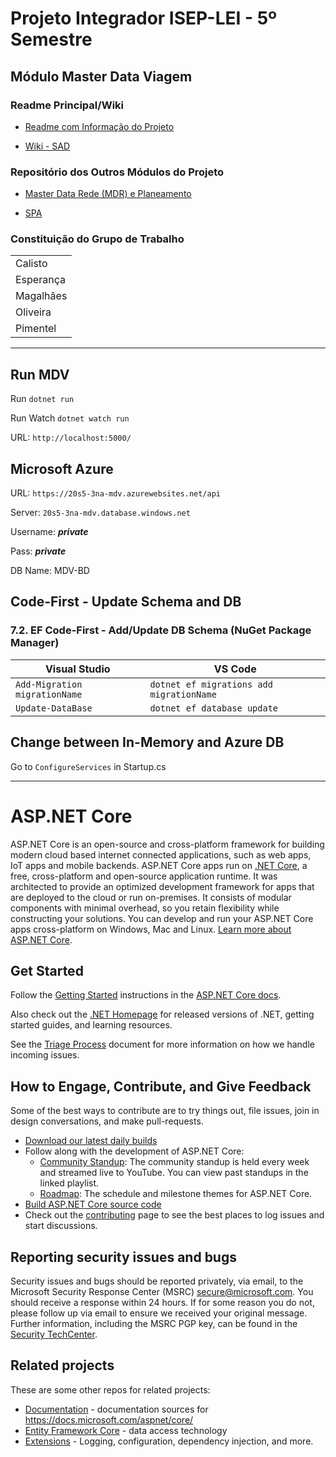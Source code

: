 # Projeto Integrador ISEP-LEI - 5º Semestre

## **Módulo Master Data Viagem**

### Readme Principal/Wiki

* [Readme com Informação do Projeto](../Project_MDR/README.md)

* [Wiki - SAD](../Project_Wiki/Readme.md)

### Repositório dos Outros Módulos do Projeto

* [Master Data Rede (MDR) e Planeamento](../Project_MDR/)

* [SPA](../Project_SPA/)

### Constituição do Grupo de Trabalho

| |
|-----------|
| Calisto   |
| Esperança |
| Magalhães |
| Oliveira  |
| Pimentel  |

-------------------------

## Run MDV

Run `dotnet run`

Run Watch `dotnet watch run`

URL: `http://localhost:5000/`

## Microsoft Azure

URL: `https://20s5-3na-mdv.azurewebsites.net/api`

Server: `20s5-3na-mdv.database.windows.net`

Username: ***private***

Pass: ***private***

DB Name: MDV-BD

## Code-First - Update Schema and DB

### 7.2. EF Code-First - Add/Update DB Schema (NuGet Package Manager)

| Visual Studio | VS Code |
|---------|---------|
| `Add-Migration migrationName` | `dotnet ef migrations add migrationName` |
| `Update-DataBase` | `dotnet ef database update` |

## Change between In-Memory and Azure DB

Go to `ConfigureServices` in Startup.cs

-------------------------

# ASP.NET Core

ASP.NET Core is an open-source and cross-platform framework for building modern cloud based internet connected applications, such as web apps, IoT apps and mobile backends. ASP.NET Core apps run on [.NET Core](https://dot.net), a free, cross-platform and open-source application runtime. It was architected to provide an optimized development framework for apps that are deployed to the cloud or run on-premises. It consists of modular components with minimal overhead, so you retain flexibility while constructing your solutions. You can develop and run your ASP.NET Core apps cross-platform on Windows, Mac and Linux. [Learn more about ASP.NET Core](https://docs.microsoft.com/aspnet/core/).

## Get Started

Follow the [Getting Started](https://docs.microsoft.com/aspnet/core/getting-started) instructions in the [ASP.NET Core docs](https://docs.microsoft.com/aspnet/index).

Also check out the [.NET Homepage](https://www.microsoft.com/net) for released versions of .NET, getting started guides, and learning resources.

See the [Triage Process](https://github.com/dotnet/aspnetcore/blob/master/docs/TriageProcess.md) document for more information on how we handle incoming issues.

## How to Engage, Contribute, and Give Feedback

Some of the best ways to contribute are to try things out, file issues, join in design conversations,
and make pull-requests.

* [Download our latest daily builds](./docs/DailyBuilds.md)
* Follow along with the development of ASP.NET Core:
    * [Community Standup](https://live.asp.net): The community standup is held every week and streamed live to YouTube. You can view past standups in the linked playlist.
    * [Roadmap](https://github.com/dotnet/aspnetcore/wiki/Roadmap): The schedule and milestone themes for ASP.NET Core.
* [Build ASP.NET Core source code](./docs/BuildFromSource.md)
* Check out the [contributing](CONTRIBUTING.md) page to see the best places to log issues and start discussions.

## Reporting security issues and bugs

Security issues and bugs should be reported privately, via email, to the Microsoft Security Response Center (MSRC)  secure@microsoft.com. You should receive a response within 24 hours. If for some reason you do not, please follow up via email to ensure we received your original message. Further information, including the MSRC PGP key, can be found in the [Security TechCenter](https://technet.microsoft.com/en-us/security/ff852094.aspx).

## Related projects

These are some other repos for related projects:

* [Documentation](https://github.com/aspnet/Docs) - documentation sources for https://docs.microsoft.com/aspnet/core/
* [Entity Framework Core](https://github.com/dotnet/efcore) - data access technology
* [Extensions](https://github.com/dotnet/extensions) - Logging, configuration, dependency injection, and more.
